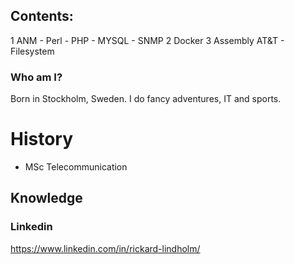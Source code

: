 ## Contents:

1 ANM
    - Perl
    - PHP
    - MYSQL
    - SNMP
2 Docker
3 Assembly AT&T
    - Filesystem

### Who am I?
Born in Stockholm, Sweden. I do fancy adventures, IT and sports.

# History
- MSc Telecommunication
## Knowledge
### Linkedin
https://www.linkedin.com/in/rickard-lindholm/
